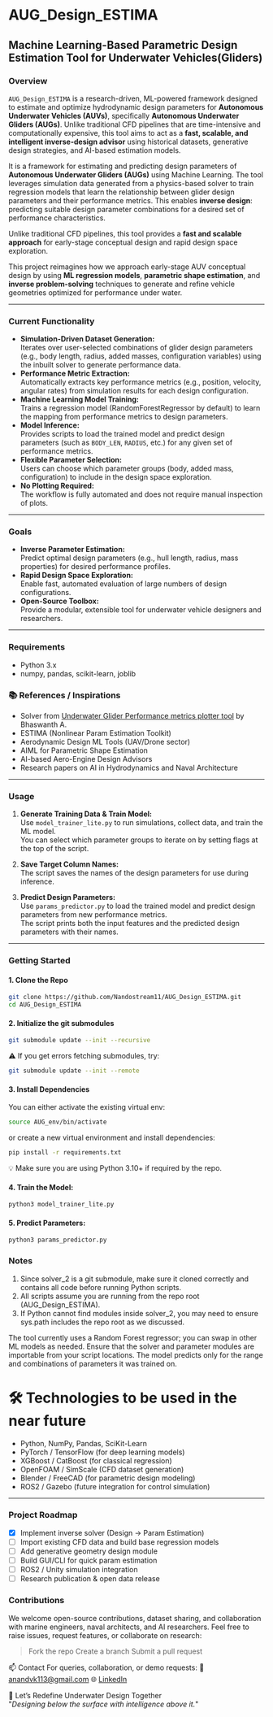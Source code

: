 # AUG_Design_ESTIMA
**Machine Learning-Based Parametric Design Estimation Tool for Underwater Vehicles(Gliders)**
---

### Overview

`AUG_Design_ESTIMA` is a research-driven, ML-powered framework designed to estimate and optimize hydrodynamic design parameters for **Autonomous Underwater Vehicles (AUVs)**, specifically **Autonomous Underwater Gliders (AUGs)**. Unlike traditional CFD pipelines that are time-intensive and computationally expensive, this tool aims to act as a **fast, scalable, and intelligent inverse-design advisor** using historical datasets, generative design strategies, and AI-based estimation models.

It is a framework for estimating and predicting design parameters of **Autonomous Underwater Gliders (AUGs)** using Machine Learning. The tool leverages simulation data generated from a physics-based solver to train regression models that learn the relationship between glider design parameters and their performance metrics. This enables **inverse design**: predicting suitable design parameter combinations for a desired set of performance characteristics.

Unlike traditional CFD pipelines, this tool provides a **fast and scalable approach** for early-stage conceptual design and rapid design space exploration.

This project reimagines how we approach early-stage AUV conceptual design by using **ML regression models**, **parametric shape estimation**, and **inverse problem-solving** techniques to generate and refine vehicle geometries optimized for performance under water.

---

### Current Functionality

- **Simulation-Driven Dataset Generation:**  
  Iterates over user-selected combinations of glider design parameters (e.g., body length, radius, added masses, configuration variables) using the inbuilt solver to generate performance data.
- **Performance Metric Extraction:**  
  Automatically extracts key performance metrics (e.g., position, velocity, angular rates) from simulation results for each design configuration.
- **Machine Learning Model Training:**  
  Trains a regression model (RandomForestRegressor by default) to learn the mapping from performance metrics to design parameters.
- **Model Inference:**  
  Provides scripts to load the trained model and predict design parameters (such as `BODY_LEN`, `RADIUS`, etc.) for any given set of performance metrics.
- **Flexible Parameter Selection:**  
  Users can choose which parameter groups (body, added mass, configuration) to include in the design space exploration.
- **No Plotting Required:**  
  The workflow is fully automated and does not require manual inspection of plots.

---

### Goals

- **Inverse Parameter Estimation:**  
  Predict optimal design parameters (e.g., hull length, radius, mass properties) for desired performance profiles.
- **Rapid Design Space Exploration:**  
  Enable fast, automated evaluation of large numbers of design configurations.
- **Open-Source Toolbox:**  
  Provide a modular, extensible tool for underwater vehicle designers and researchers.

---

<!-- ### 📁 What’s Inside

| Folder | Description |
|--------|-------------|
| `data/` | Sample CFD simulation results and synthetic datasets for AUGs |
| `models/` | ML models (XGBoost, LSTM, MLP, etc.) to be trained for parameter estimation |
| `notebooks/` | Jupyter notebooks for training, evaluation, and visualization |
| `scripts/` | Core scripts for preprocessing, modeling, and inverse solving(ref. [AUG-Simulator](https://github.com/Bhaswanth-A/AUG-Simulator)) | 
| `generative/` | Integration with generative shape estimation (WIP) |
| `docs/` | Technical documents and literature references |

--- -->
<!-- 
### 📌 Features

- ✅ ML Models trained on hydrodynamic CFD simulation results
- 🔄 Inverse design engine: Suggest design parameters for a desired underwater performance
- 🔄 Support for both 2D and 3D shape estimation
- 🔄 Open dataset loader and preprocessor module
- 🔄 Future support for **Unity/AUVSim/ROS2-Gazebo** integrations for real-time feedback -->

### Requirements

- Python 3.x
- numpy, pandas, scikit-learn, joblib

### 📚 References / Inspirations

- Solver from [Underwater Glider Performance metrics plotter tool](https://github.com/Bhaswanth-A/AUG-Simulator) by Bhaswanth A.
- ESTIMA (Nonlinear Param Estimation Toolkit)
- Aerodynamic Design ML Tools (UAV/Drone sector)
- AIML for Parametric Shape Estimation
- AI-based Aero-Engine Design Advisors
- Research papers on AI in Hydrodynamics and Naval Architecture

---
### Usage

1. **Generate Training Data & Train Model:**  
   Use `model_trainer_lite.py` to run simulations, collect data, and train the ML model.  
   You can select which parameter groups to iterate on by setting flags at the top of the script.

2. **Save Target Column Names:**  
   The script saves the names of the design parameters for use during inference.

3. **Predict Design Parameters:**  
   Use `params_predictor.py` to load the trained model and predict design parameters from new performance metrics.  
   The script prints both the input features and the predicted design parameters with their names.

---

###  Getting Started

#### 1. Clone the Repo

```bash
git clone https://github.com/Nandostream11/AUG_Design_ESTIMA.git
cd AUG_Design_ESTIMA
```
#### 2. Initialize the git submodules
```bash
git submodule update --init --recursive
```
  ⚠ If you get errors fetching submodules, try:
```bash
git submodule update --init --remote
```
#### 3. Install Dependencies
You can either activate the existing virtual env:
```bash
source AUG_env/bin/activate
```
or create a new virtual environment and install dependencies:
```bash
pip install -r requirements.txt
```
💡 Make sure you are using Python 3.10+ if required by the repo.
#### 4. **Train the Model:**
```sh
python3 model_trainer_lite.py
```

#### 5. Predict Parameters:
```sh
python3 params_predictor.py
```
### Notes
1. Since solver_2 is a git submodule, make sure it cloned correctly and contains all code before running Python scripts.
2. All scripts assume you are running from the repo root (AUG_Design_ESTIMA).
3. If Python cannot find modules inside solver_2, you may need to ensure sys.path includes the repo root as we discussed.

The tool currently uses a Random Forest regressor; you can swap in other ML models as needed.
Ensure that the solver and parameter modules are importable from your script locations.
The model predicts only for the range and combinations of parameters it was trained on.

# 🛠 Technologies to be used in the near future

- Python, NumPy, Pandas, SciKit-Learn
- PyTorch / TensorFlow (for deep learning models)
- XGBoost / CatBoost (for classical regression)
- OpenFOAM / SimScale (CFD dataset generation)
- Blender / FreeCAD (for parametric design modeling)
- ROS2 / Gazebo (future integration for control simulation)

---
### Project Roadmap
- [x] Implement inverse solver (Design → Param Estimation)
- [ ] Import existing CFD data and build base regression models
- [ ] Add generative geometry design module
- [ ] Build GUI/CLI for quick param estimation
- [ ] ROS2 / Unity simulation integration
- [ ] Research publication & open data release
 
### Contributions
We welcome open-source contributions, dataset sharing, and collaboration with marine engineers, naval architects, and AI researchers.
Feel free to raise issues, request features, or collaborate on research:
> Fork the repo
> Create a branch
> Submit a pull request

📫 Contact
For queries, collaboration, or demo requests:
📧 anandvk113@gmail.com
🌐 [LinkedIn](https://www.linkedin.com/in/anandvardhanrbtics/)

🌊 Let’s Redefine Underwater Design Together \
"_Designing below the surface with intelligence above it._"
